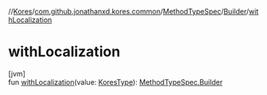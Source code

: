 //[Kores](../../../../index.md)/[com.github.jonathanxd.kores.common](../../index.md)/[MethodTypeSpec](../index.md)/[Builder](index.md)/[withLocalization](with-localization.md)

# withLocalization

[jvm]\
fun [withLocalization](with-localization.md)(value: [KoresType](../../../com.github.jonathanxd.kores.type/-kores-type/index.md)): [MethodTypeSpec.Builder](index.md)
